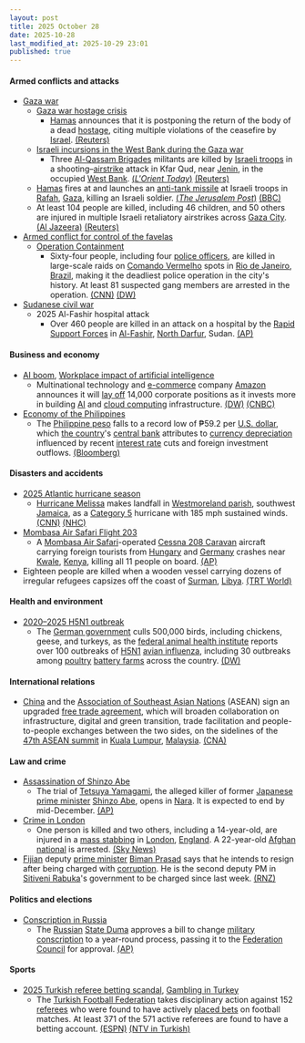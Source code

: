```yaml
---
layout: post
title: 2025 October 28
date: 2025-10-28
last_modified_at: 2025-10-29 23:01
published: true
---
```



#### Armed conflicts and attacks

* [Gaza war](https://en.wikipedia.org/wiki/Gaza_war "Gaza war")
  * [Gaza war hostage crisis](https://en.wikipedia.org/wiki/Gaza_war_hostage_crisis "Gaza war hostage crisis")
    * [Hamas](https://en.wikipedia.org/wiki/Hamas "Hamas") announces that it is postponing the return of the body of a dead [hostage](https://en.wikipedia.org/wiki/Hostage "Hostage"), citing multiple violations of the ceasefire by [Israel](https://en.wikipedia.org/wiki/Israel "Israel"). [(Reuters)](https://www.reuters.com/world/middle-east/hamas-armed-wing-will-postpone-tuesdays-handover-dead-hostages-body-cites-2025-10-28/)
  * [Israeli incursions in the West Bank during the Gaza war](https://en.wikipedia.org/wiki/Israeli_incursions_in_the_West_Bank_during_the_Gaza_war "Israeli incursions in the West Bank during the Gaza war")
    * Three [Al-Qassam Brigades](https://en.wikipedia.org/wiki/Al-Qassam_Brigades "Al-Qassam Brigades") militants are killed by [Israeli troops](https://en.wikipedia.org/wiki/IDF "IDF") in a shooting–[airstrike](https://en.wikipedia.org/wiki/Airstrike "Airstrike") attack in Kfar Qud, near [Jenin](https://en.wikipedia.org/wiki/Jenin "Jenin"), in the occupied [West Bank](https://en.wikipedia.org/wiki/West_Bank "West Bank"). [(*L'Orient Today*)](https://today.lorientlejour.com/article/1482763/israel-police-say-3-palestinians-killed-in-raid-near-jenin.html) [(Reuters)](https://www.reuters.com/world/middle-east/israeli-forces-kill-three-palestinian-militants-west-bank-police-say-2025-10-28/)
  * [Hamas](https://en.wikipedia.org/wiki/Hamas "Hamas") fires at and launches an [anti-tank missile](https://en.wikipedia.org/wiki/Anti-tank_missile "Anti-tank missile") at Israeli troops in [Rafah](https://en.wikipedia.org/wiki/Rafah "Rafah"), [Gaza](https://en.wikipedia.org/wiki/Gaza_Strip "Gaza Strip"), killing an Israeli soldier. [(*The Jerusalem Post*)](https://www.jpost.com/israel-news/article-871941) [(BBC)](https://www.bbc.com/news/articles/cgjdy5eevn2o)
  * At least 104 people are killed, including 46 children, and 50 others are injured in multiple Israeli retaliatory airstrikes across [Gaza City](https://en.wikipedia.org/wiki/Gaza_City "Gaza City"). [(Al Jazeera)](https://www.aljazeera.com/news/2025/10/28/israel-says-return-of-misidentified-body-breaches-gaza-deal-mulls-response) [(Reuters)](https://www.reuters.com/world/middle-east/trump-says-gaza-ceasefire-holds-israel-has-right-hit-back-if-attacked-2025-10-29/)
* [Armed conflict for control of the favelas](https://en.wikipedia.org/wiki/Armed_conflict_for_control_of_the_favelas "Armed conflict for control of the favelas")
  * [Operation Containment](https://en.wikipedia.org/wiki/Operation_Containment "Operation Containment")
    * Sixty-four people, including four [police officers](https://en.wikipedia.org/wiki/Law_enforcement_in_Brazil "Law enforcement in Brazil"), are killed in large-scale raids on [Comando Vermelho](https://en.wikipedia.org/wiki/Comando_Vermelho "Comando Vermelho") spots in [Rio de Janeiro](https://en.wikipedia.org/wiki/Rio_de_Janeiro "Rio de Janeiro"), [Brazil](https://en.wikipedia.org/wiki/Brazil "Brazil"), making it the deadliest police operation in the city's history. At least 81 suspected gang members are arrested in the operation. [(CNN)](https://www.cnn.com/2025/10/28/americas/brazil-police-raid-rio-de-janeiro-latam-intl) [(DW)](https://www.dw.com/en/brazil-20-dead-including-police-in-major-rio-drugs-raid/a-74530642)
* [Sudanese civil war](https://en.wikipedia.org/wiki/Sudanese_civil_war_%282023%E2%80%93present%29 "Sudanese civil war (2023–present)")
  * 2025 Al-Fashir hospital attack
    * Over 460 people are killed in an attack on a hospital by the [Rapid Support Forces](https://en.wikipedia.org/wiki/Rapid_Support_Forces "Rapid Support Forces") in [Al-Fashir](https://en.wikipedia.org/wiki/Al-Fashir "Al-Fashir"), [North Darfur](https://en.wikipedia.org/wiki/North_Darfur "North Darfur"), Sudan. [(AP)](https://apnews.com/article/sudan-hospital-rsf-darfur-fasher-who-3ac305299da5ee388429f3352ca5c6fa)

#### Business and economy

* [AI boom](https://en.wikipedia.org/wiki/AI_boom "AI boom"), [Workplace impact of artificial intelligence](https://en.wikipedia.org/wiki/Workplace_impact_of_artificial_intelligence "Workplace impact of artificial intelligence")
  * Multinational technology and [e-commerce](https://en.wikipedia.org/wiki/E-commerce "E-commerce") company [Amazon](https://en.wikipedia.org/wiki/Amazon_Inc "Amazon Inc") announces it will [lay off](https://en.wikipedia.org/wiki/Layoff "Layoff") 14,000 corporate positions as it invests more in building [AI](https://en.wikipedia.org/wiki/Artificial_intelligence "Artificial intelligence") and [cloud computing](https://en.wikipedia.org/wiki/Cloud_computing "Cloud computing") infrastructure. [(DW)](https://www.dw.com/en/amazon-to-cut-14000-corporate-jobs-amid-ai-investment/a-74524365) [(CNBC)](https://www.cnbc.com/2025/10/28/amazon-layoffs-corporate-workers-ai.html)
* [Economy of the Philippines](https://en.wikipedia.org/wiki/Economy_of_the_Philippines "Economy of the Philippines")
  * The [Philippine peso](https://en.wikipedia.org/wiki/Philippine_peso "Philippine peso") falls to a record low of ₱59.2 per [U.S. dollar](https://en.wikipedia.org/wiki/U.S._dollar "U.S. dollar"), which [the country](https://en.wikipedia.org/wiki/Philippines "Philippines")'s [central bank](https://en.wikipedia.org/wiki/Bangko_Sentral_ng_Pilipinas "Bangko Sentral ng Pilipinas") attributes to [currency depreciation](https://en.wikipedia.org/wiki/Currency_depreciation "Currency depreciation") influenced by recent [interest rate](https://en.wikipedia.org/wiki/Interest_rate "Interest rate") cuts and foreign investment outflows. [(Bloomberg)](https://www.bloomberg.com/news/articles/2025-10-28/php-usd-philippine-peso-flirts-with-record-low-on-rate-cut-view-stock-outflow)

#### Disasters and accidents

* [2025 Atlantic hurricane season](https://en.wikipedia.org/wiki/2025_Atlantic_hurricane_season "2025 Atlantic hurricane season")
  * [Hurricane Melissa](https://en.wikipedia.org/wiki/Hurricane_Melissa "Hurricane Melissa") makes landfall in [Westmoreland parish](https://en.wikipedia.org/wiki/Westmoreland_Parish "Westmoreland Parish"), southwest [Jamaica](https://en.wikipedia.org/wiki/Jamaica "Jamaica"), as a [Category 5](https://en.wikipedia.org/wiki/Saffir-Simpson_scale "Saffir-Simpson scale") hurricane with 185 mph sustained winds. [(CNN)](https://www.cnn.com/weather/live-news/hurricane-melissa-jamaica-landfall-tuesday-climate?t=1761671017139) [(NHC)](https://www.nhc.noaa.gov/archive/2025/al13/al132025.update.10281700.shtml)
* [Mombasa Air Safari Flight 203](https://en.wikipedia.org/wiki/Mombasa_Air_Safari_Flight_203 "Mombasa Air Safari Flight 203")
  * A [Mombasa Air Safari](https://en.wikipedia.org/wiki/Mombasa_Air_Safari "Mombasa Air Safari")-operated [Cessna 208 Caravan](https://en.wikipedia.org/wiki/Cessna_208_Caravan "Cessna 208 Caravan") aircraft carrying foreign tourists from [Hungary](https://en.wikipedia.org/wiki/Hungary "Hungary") and [Germany](https://en.wikipedia.org/wiki/Germany "Germany") crashes near [Kwale](https://en.wikipedia.org/wiki/Kwale "Kwale"), [Kenya](https://en.wikipedia.org/wiki/Kenya "Kenya"), killing all 11 people on board. [(AP)](https://apnews.com/article/kenya-plane-crash-kwale-tourism-maasai-mara-20f6c5fa0a77a70af475844d0d42bd18)
* Eighteen people are killed when a wooden vessel carrying dozens of irregular refugees capsizes off the coast of [Surman](https://en.wikipedia.org/wiki/Surman%2C_Libya "Surman, Libya"), [Libya](https://en.wikipedia.org/wiki/Libya "Libya"). [(TRT World)](https://www.trtworld.com/article/c30d01c05303)

#### Health and environment

* [2020–2025 H5N1 outbreak](https://en.wikipedia.org/wiki/2020%E2%80%932025_H5N1_outbreak "2020–2025 H5N1 outbreak")
  * The [German government](https://en.wikipedia.org/wiki/German_government "German government") culls 500,000 birds, including chickens, geese, and turkeys, as the [federal animal health institute](https://en.wikipedia.org/wiki/Friedrich_Loeffler_Institute "Friedrich Loeffler Institute") reports over 100 outbreaks of [H5N1](https://en.wikipedia.org/wiki/Influenza_A_virus_subtype_H5N1 "Influenza A virus subtype H5N1") [avian influenza](https://en.wikipedia.org/wiki/Avian_influenza "Avian influenza"), including 30 outbreaks among [poultry](https://en.wikipedia.org/wiki/Poultry "Poultry") [battery farms](https://en.wikipedia.org/wiki/Battery_cage "Battery cage") across the country. [(DW)](https://www.dw.com/en/germany-500000-birds-culled-as-flu-spreads/a-74516613)

#### International relations

* [China](https://en.wikipedia.org/wiki/China "China") and the [Association of Southeast Asian Nations](https://en.wikipedia.org/wiki/Association_of_Southeast_Asian_Nations "Association of Southeast Asian Nations") (ASEAN) sign an upgraded [free trade agreement](https://en.wikipedia.org/wiki/Free_trade_agreement "Free trade agreement"), which will broaden collaboration on infrastructure, digital and green transition, trade facilitation and people-to-people exchanges between the two sides, on the sidelines of the [47th ASEAN summit](https://en.wikipedia.org/wiki/2025_ASEAN_Summits "2025 ASEAN Summits") in [Kuala Lumpur](https://en.wikipedia.org/wiki/Kuala_Lumpur "Kuala Lumpur"), [Malaysia](https://en.wikipedia.org/wiki/Malaysia "Malaysia"). [(CNA)](https://www.channelnewsasia.com/asia/asean-china-free-trade-agreement-5428731)

#### Law and crime

* [Assassination of Shinzo Abe](https://en.wikipedia.org/wiki/Assassination_of_Shinzo_Abe "Assassination of Shinzo Abe")
  * The trial of [Tetsuya Yamagami](https://en.wikipedia.org/wiki/Tetsuya_Yamagami "Tetsuya Yamagami"), the alleged killer of former [Japanese](https://en.wikipedia.org/wiki/Japan "Japan") [prime minister](https://en.wikipedia.org/wiki/Japanese_Prime_Minister "Japanese Prime Minister") [Shinzo Abe](https://en.wikipedia.org/wiki/Shinzo_Abe "Shinzo Abe"), opens in [Nara](https://en.wikipedia.org/wiki/Nara_%28city%29 "Nara (city)"). It is expected to end by mid-December. [(AP)](https://apnews.com/article/trial-former-japanese-prime-minister-abe-japan-0c9af312a2bd651712731167960d8f3a)
* [Crime in London](https://en.wikipedia.org/wiki/Crime_in_London "Crime in London")
  * One person is killed and two others, including a 14-year-old, are injured in a [mass stabbing](https://en.wikipedia.org/wiki/Mass_stabbing "Mass stabbing") in [London](https://en.wikipedia.org/wiki/London "London"), [England](https://en.wikipedia.org/wiki/England "England"). A 22-year-old [Afghan national](https://en.wikipedia.org/wiki/Afghans_in_the_United_Kingdom "Afghans in the United Kingdom") is arrested. [(Sky News)](https://news.sky.com/story/man-dies-after-three-people-stabbed-in-london-13459217)
* [Fijian](https://en.wikipedia.org/wiki/Fiji "Fiji") deputy [prime minister](https://en.wikipedia.org/wiki/Prime_Minister_of_Fiji "Prime Minister of Fiji") [Biman Prasad](https://en.wikipedia.org/wiki/Biman_Prasad "Biman Prasad") says that he intends to resign after being charged with [corruption](https://en.wikipedia.org/wiki/Corruption "Corruption"). He is the second deputy PM in [Sitiveni Rabuka](https://en.wikipedia.org/wiki/Sitiveni_Rabuka "Sitiveni Rabuka")'s government to be charged since last week. [(RNZ)](https://www.rnz.co.nz/international/pacific-news/577048/second-fijian-deputy-pm-charged-with-corruption-related-offences)

#### Politics and elections

* [Conscription in Russia](https://en.wikipedia.org/wiki/Conscription_in_Russia "Conscription in Russia")
  * The [Russian](https://en.wikipedia.org/wiki/Russia "Russia") [State Duma](https://en.wikipedia.org/wiki/State_Duma "State Duma") approves a bill to change [military conscription](https://en.wikipedia.org/wiki/Military_conscription "Military conscription") to a year-round process, passing it to the [Federation Council](https://en.wikipedia.org/wiki/Federation_Council_%28Russia%29 "Federation Council (Russia)") for approval. [(AP)](https://apnews.com/article/russia-military-conscription-draft-ukraine-war-9849511e45f7b7db596103fd71e69bae)

#### Sports

* [2025 Turkish referee betting scandal](https://en.wikipedia.org/wiki/2025_Turkish_referee_betting_scandal "2025 Turkish referee betting scandal"), [Gambling in Turkey](https://en.wikipedia.org/wiki/Gambling_in_Turkey "Gambling in Turkey")
  * The [Turkish Football Federation](https://en.wikipedia.org/wiki/Turkish_Football_Federation "Turkish Football Federation") takes disciplinary action against 152 [referees](https://en.wikipedia.org/wiki/Referee "Referee") who were found to have actively [placed bets](https://en.wikipedia.org/wiki/Sports_betting "Sports betting") on football matches. At least 371 of the 571 active referees are found to have a betting account. [(ESPN)](https://www.espn.com/soccer/story/_/id/46746149/turkey-federation-betting-probe-10-refs-bet-10000-matches) [(NTV in Turkish)](https://www.ntv.com.tr/sporskor/hakemlere-bahis-sorusturmasi-tff-acikladi-152-hakem-pfdkya-sevk-edildi%2CG7XpFxgAHUyjGpjEOVuIOw)
